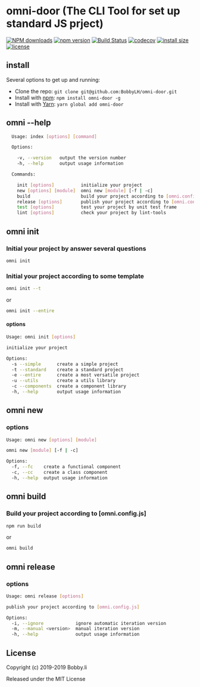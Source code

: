 # omni-door (The CLI Tool for set up standard JS prject)

[![NPM downloads](http://img.shields.io/npm/dm/omni-door.svg?style=flat-square)](https://www.npmjs.com/package/omni-door)
[![npm version](https://badge.fury.io/js/omni-door.svg)](https://badge.fury.io/js/omni-door)
[![Build Status](https://travis-ci.com/BobbyLH/omni-door.svg?branch=master)](https://travis-ci.com/BobbyLH/omni-door)
[![codecov](https://codecov.io/gh/BobbyLH/omni-door/branch/master/graph/badge.svg)](https://codecov.io/gh/BobbyLH/omni-door)
[![install size](https://packagephobia.now.sh/badge?p=omni-door)](https://packagephobia.now.sh/result?p=omni-door)
[![license](http://img.shields.io/npm/l/omni-door.svg)](https://github.com/BobbyLH/omni-door/blob/master/LICENSE)


## install
Several options to get up and running:

* Clone the repo: `git clone git@github.com:BobbyLH/omni-door.git`
* Install with [npm](https://www.npmjs.com/package/omni-door): `npm install omni-door -g`
* Install with [Yarn](https://yarnpkg.com/en/package/omni-door): `yarn global add omni-door`

## omni --help
```sh
  Usage: index [options] [command]

  Options:

    -v, --version   output the version number
    -h, --help      output usage information

  Commands:

    init [options]          initialize your project
    new [options] [module]  omni new [module] [-f | -c]
    build                   build your project according to [omni.config.js]
    release [options]       publish your project according to [omni.config.js]
    test [options]          test your project by unit test frame
    lint [options]          check your project by lint-tools

```

## omni init

### Initial your project by answer several questions
```sh
omni init
```

### Initial your project according to some template
```sh
omni init --t
```
or
```sh
omni init --entire
```

#### options
```sh
Usage: omni init [options]

initialize your project

Options:
  -s --simple      create a simple project
  -t --standard    create a standard project
  -e --entire      create a most versatile project
  -u --utils       create a utils library
  -c --components  create a component library
  -h, --help       output usage information
```

## omni new

### options
```sh
Usage: omni new [options] [module]

omni new [module] [-f | -c]

Options:
  -f, --fc    create a functional component
  -c, --cc    create a class component
  -h, --help  output usage information
```

## omni build

### Build your project according to [omni.config.js]
```sh
npm run build
```
or
```sh
omni build
```

## omni release

### options
```sh
Usage: omni release [options]

publish your project according to [omni.config.js]

Options:
  -i, --ignore            ignore automatic iteration version
  -m, --manual <version>  manual iteration version
  -h, --help              output usage information
```

## License

Copyright (c) 2019-2019 Bobby.li

Released under the MIT License